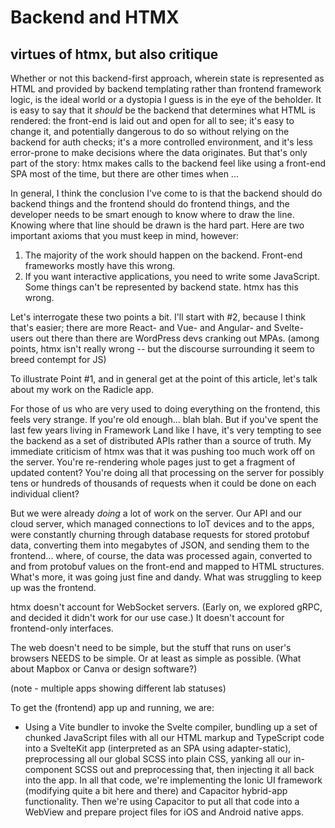 # Backend and HTMX

## virtues of htmx, but also critique

Whether or not this backend-first approach, wherein state is represented as HTML and provided by backend templating rather than frontend framework logic, is the ideal world or a dystopia I guess is in the eye of the beholder. It is easy to say that it *should* be the backend that determines what HTML is rendered: the front-end is laid out and open for all to see; it's easy to change it, and potentially dangerous to do so without relying on the backend for auth checks; it's a more controlled environment, and it's less error-prone to make decisions where the data originates. But that's only part of the story: htmx makes calls to the backend feel like using a front-end SPA most of the time, but there are other times when ...

In general, I think the conclusion I've come to is that the backend should do backend things and the frontend should do frontend things, and the developer needs to be smart enough to know where to draw the line. Knowing where that line should be drawn is the hard part. Here are two important axioms that you must keep in mind, however:

1. The majority of the work should happen on the backend. Front-end frameworks mostly have this wrong.
2. If you want interactive applications, you need to write some JavaScript. Some things can't be represented by backend state. htmx has this wrong.

Let's interrogate these two points a bit. I'll start with #2, because I think that's easier; there are more React- and Vue- and Angular- and Svelte-users out there than there are WordPress devs cranking out MPAs. (among points, htmx isn't really wrong -- but the discourse surrounding it seem to breed contempt for JS)

To illustrate Point #1, and in general get at the point of this article, let's talk about my work on the Radicle app.

For those of us who are very used to doing everything on the frontend, this feels very strange. If you're old enough... blah blah. But if you've spent the last few years living in Framework Land like I have, it's very tempting to see the backend as a set of distributed APIs rather than a source of truth. My immediate criticism of htmx was that it was pushing too much work off on the server. You're re-rendering whole pages just to get a fragment of updated content? You're doing all that processing on the server for possibly tens or hundreds of thousands of requests when it could be done on each individual client?

But we were already *doing* a lot of work on the server. Our API and our cloud server, which managed connections to IoT devices and to the apps, were constantly churning through database requests for stored protobuf data, converting them into megabytes of JSON, and sending them to the frontend... where, of course, the data was processed again, converted to and from protobuf values on the front-end and mapped to HTML structures. What's more, it was going just fine and dandy. What was struggling to keep up was the frontend.

htmx doesn't account for WebSocket servers. (Early on, we explored gRPC, and decided it didn't work for our use case.) It doesn't account for frontend-only interfaces.

The web doesn't need to be simple, but the stuff that runs on user's browsers NEEDS to be simple. Or at least as simple as possible. (What about Mapbox or Canva or design software?)

(note - multiple apps showing different lab statuses)

To get the (frontend) app up and running, we are:

* Using a Vite bundler to invoke the Svelte compiler, bundling up a set of chunked JavaScript files with all our HTML markup and TypeScript code into a SvelteKit app (interpreted as an SPA using adapter-static), preprocessing all our global SCSS into plain CSS, yanking all our in-component SCSS out and preprocessing that, then injecting it all back into the app. In all that code, we're implementing the Ionic UI framework (modifying quite a bit here and there) and Capacitor hybrid-app functionality. Then we're using Capacitor to put all that code into a WebView and prepare project files for iOS and Android native apps.

